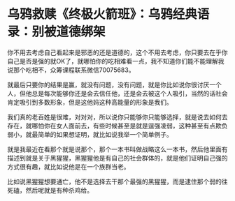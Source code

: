 # 乌鸦救赎《终极火箭班》：乌鸦经典语录：别被道德绑架

你不用去考虑自己看起来是邪恶的还是道德的，这个不用去考虑，你只要去在乎你自己是否是强的就OK了，就哪怕你的吃相难看一点，我不知道你们能不能理解我说那个吃相不，众筹课程联系微信70075683。

就最后只要你的结果是赢，就没有问题，没有问题，就是你比如说你很讨厌一个人，但他总是每次能够你还是会去信任他，还是会去被这个人吸引，当然的话社会肯定吸引到多数形象，但是这他妈这种高能量的形象是我们。

我们真的老百姓是很难，对对对，所以说你只能够你只能够选择，就是说去如何去存在，就哪怕你在女人面前去，有些时候甚至是就是逞强凌弱，这种甚至有点欺负弱小，就最简单的如果想证明，就比如说我举一个简单例子。

就是我最近在看那个就是说那个，那个一本书叫做战略这么一本书，然后他里面有描述到就是关于黑猩猩，黑猩猩他是有自己的社会群体的，就是他们证明自己强的方式很有趣，就比如说他是在一个族群当老。

比如说黑猩猩想要通亡，他不是选择去干那个最强的黑猩猩，而是逮住那个弱的往死磕，然后呢就是有种杀鸡给。